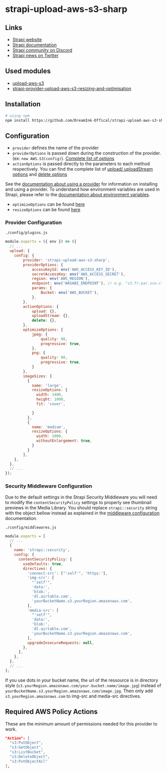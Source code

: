 # strapi-upload-aws-s3-sharp

## Links

- [Strapi website](https://strapi.io/)
- [Strapi documentation](https://docs.strapi.io)
- [Strapi community on Discord](https://discord.strapi.io)
- [Strapi news on Twitter](https://twitter.com/strapijs)

## Used modules
- [upload-aws-s3](https://github.com/strapi/strapi/tree/main/packages/providers/upload-aws-s3)
- [strapi-provider-upload-aws-s3-resizing-and-optimisation](https://github.com/YegorShtonda/strapi-provider-upload-aws-s3-resizing-and-optimisation)

## Installation

```bash
# using npm
npm install https://github.com/DreamInk-Offical/strapi-upload-aws-s3-sharp.git --save
```

## Configuration

- `provider` defines the name of the provider
- `providerOptions` is passed down during the construction of the provider. (ex: `new AWS.S3(config)`). [Complete list of options](https://docs.aws.amazon.com/AWSJavaScriptSDK/latest/AWS/S3.html#constructor-property)
- `actionOptions` is passed directly to the parameters to each method respectively. You can find the complete list of [upload/ uploadStream options](https://docs.aws.amazon.com/AWSJavaScriptSDK/latest/AWS/S3.html#upload-property) and [delete options](https://docs.aws.amazon.com/AWSJavaScriptSDK/latest/AWS/S3.html#deleteObject-property)

See the [documentation about using a provider](https://docs.strapi.io/developer-docs/latest/plugins/upload.html#using-a-provider) for information on installing and using a provider. To understand how environment variables are used in Strapi, please refer to the [documentation about environment variables](https://docs.strapi.io/developer-docs/latest/setup-deployment-guides/configurations/optional/environment.html#environment-variables).

- `optimizeOptions` can be found [here](https://docs.aws.amazon.com/AWSJavaScriptSDK/latest/AWS/S3.html#constructor-property)
- `resizeOptions` can be found [here](https://sharp.pixelplumbing.com/api-resize)

### Provider Configuration

`./config/plugins.js`

```js
module.exports = ({ env }) => ({
  // ...
  upload: {
    config: {
        provider: 'strapi-upload-aws-s3-sharp',
        providerOptions: {
            accessKeyId: env('AWS_ACCESS_KEY_ID'),
            secretAccessKey: env('AWS_ACCESS_SECRET'),
            region: env('AWS_REGION'),
            endpoint: env('WASABI_ENDPOINT'), // e.g. "s3.fr-par.scw.cloud" (if s3 compatible service)
            params: {
                Bucket: env('AWS_BUCKET'),
            },
        },
        actionOptions: {
            upload: {},
            uploadStream: {},
            delete: {},
        },
        optimizeOptions: {
            jpeg: {
                quality: 90,
                progressive: true,
            },
            png: {
                quality: 90,
                progressive: true,
            }
        },
        imageSizes: [
          {
            name: 'large',
            resizeOptions: {
              width: 1400,
              height: 1000, 
              fit: 'cover',

            }
          },
          {
            name: 'medium',
            resizeOptions: {
              width: 1000,
              withoutEnlargement: true,
            }
          }          
        ],
    },
  },
  // ...
});
```


### Security Middleware Configuration

Due to the default settings in the Strapi Security Middleware you will need to modify the `contentSecurityPolicy` settings to properly see thumbnail previews in the Media Library. You should replace `strapi::security` string with the object bellow instead as explained in the [middleware configuration](https://docs.strapi.io/developer-docs/latest/setup-deployment-guides/configurations/required/middlewares.html#loading-order) documentation.

`./config/middlewares.js`

```js
module.exports = [
  // ...
  {
    name: 'strapi::security',
    config: {
      contentSecurityPolicy: {
        useDefaults: true,
        directives: {
          'connect-src': ["'self'", 'https:'],
          'img-src': [
            "'self'",
            'data:',
            'blob:',
            'dl.airtable.com',
            'yourBucketName.s3.yourRegion.amazonaws.com',
          ],
          'media-src': [
            "'self'",
            'data:',
            'blob:',
            'dl.airtable.com',
            'yourBucketName.s3.yourRegion.amazonaws.com',
          ],
          upgradeInsecureRequests: null,
        },
      },
    },
  },
  // ...
];
```

If you use dots in your bucket name, the url of the ressource is in directory style (`s3.yourRegion.amazonaws.com/your.bucket.name/image.jpg`) instead of `yourBucketName.s3.yourRegion.amazonaws.com/image.jpg`. Then only add `s3.yourRegion.amazonaws.com` to img-src and media-src directives.

## Required AWS Policy Actions

These are the minimum amount of permissions needed for this provider to work.

```json
"Action": [
  "s3:PutObject",
  "s3:GetObject",
  "s3:ListBucket",
  "s3:DeleteObject",
  "s3:PutObjectAcl"
],
```
